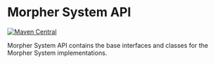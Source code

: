 # Morpher System API

[![Maven Central](https://maven-badges.herokuapp.com/maven-central/com.github.szgabsz91/morpher-system-api/badge.svg)](https://maven-badges.herokuapp.com/maven-central/com.github.szgabsz91/morpher-system-api)

Morpher System API contains the base interfaces and classes for the Morpher System implementations.
